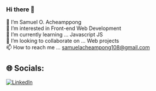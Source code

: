 ### Hi there 👋
👋 I’m Samuel O. Acheamppong <br>👀 I’m interested in  Front-end Web Development<br>🌱 I’m currently learning ... Javascript JS<br>💞️ I’m looking to collaborate on ... Web projects<br>📫 How to reach me ... samuelacheampong108@gmail.com


## 🌐 Socials:
[![LinkedIn](https://img.shields.io/badge/LinkedIn-%230077B5.svg?logo=linkedin&logoColor=white)](https://linkedin.com/in/yawsamcode)
